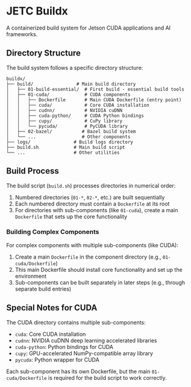# JETC Buildx

A containerized build system for Jetson CUDA applications and AI frameworks.

## Directory Structure

The build system follows a specific directory structure:

```
buildx/
├── build/                # Main build directory
│   ├── 01-build-essential/  # First build - essential build tools
│   ├── 01-cuda/             # CUDA components
│   │   ├── Dockerfile       # Main CUDA Dockerfile (entry point)
│   │   ├── cuda/            # Core CUDA installation
│   │   ├── cudnn/           # NVIDIA cuDNN
│   │   ├── cuda-python/     # CUDA Python bindings
│   │   ├── cupy/            # CuPy library
│   │   └── pycuda/          # PyCUDA library
│   ├── 02-bazel/           # Bazel build system
│   └── ...                 # Other components
├── logs/                # Build logs directory
├── build.sh             # Main build script
└── ...                  # Other utilities
```

## Build Process

The build script (`build.sh`) processes directories in numerical order:

1. Numbered directories (`01-*`, `02-*`, etc.) are built sequentially
2. Each numbered directory must contain a `Dockerfile` at its root
3. For directories with sub-components (like `01-cuda`), create a main `Dockerfile` that sets up the core functionality

### Building Complex Components

For complex components with multiple sub-components (like CUDA):

1. Create a main `Dockerfile` in the component directory (e.g., `01-cuda/Dockerfile`)
2. This main Dockerfile should install core functionality and set up the environment
3. Sub-components can be built separately in later steps (e.g., through separate build entries)

## Special Notes for CUDA

The CUDA directory contains multiple sub-components:
- `cuda`: Core CUDA installation
- `cudnn`: NVIDIA cuDNN deep learning accelerated libraries
- `cuda-python`: Python bindings for CUDA
- `cupy`: GPU-accelerated NumPy-compatible array library
- `pycuda`: Python wrapper for CUDA

Each sub-component has its own Dockerfile, but the main `01-cuda/Dockerfile` is required for the build script to work correctly.
